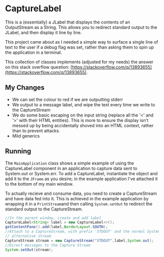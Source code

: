 CaptureLabel
============
This is a (essentially) a JLabel that displays the contents of an OutputStream
as a String. This allows you to redirect standard output to the JLabel, and then
display it line by line.

This project came about as I needed a simple way to surface a single 
line of text to the user if a debug flag was set, rather than asking
them to spin up the application in a terminal.

This collection of classes implements (adjusted for my needs) the answer
on this stack overflow question: 
[https://stackoverflow.com/q/13893655](https://stackoverflow.com/q/13893655).

My Changes
----------

*   We can set the colour to red if we are outputting stderr
*   We output to a message label, and wipe the text every time
    we write to the CaptureStream
*   We do some basic escaping on the input string (replace all the
    '<' and '>' with their HTML entities). This is more to ensure the
    display isn't messed up by being accidentally shoved into an HTML
    context, rather than to prevent attacks.
*   Mild generics

Running
-------
The `MainApplication` class shows a simple example of using the CaptureLabel component
in an application to capture data sent to System.out or System.err. To add a CaptureLabel,
instantiate the object and add it to the `JFrame` as you desire; in the example application
I've attached it to the bottom of my main window.

To actually recieve and consume data, you need to create a CaptureStream and have data fed into
it. This is achieved in the example application by wrapping it in a `PrintStream`and then calling
`System.setOut` to redirect the standard output to the CaptureStream.


```java
//In the parent window, create and add label
CaptureLabel<String> label = new CaptureLabel<>();
getContentPane().add(label,BorderLayout.SOUTH);
//Attach to a CaptureStream, with prefix 'STDOUT' and the normal System.out as the 
// alternative stream
CaptureStream stream = new CaptureStream("STDOUT",label,System.out);
//Direct messages to the Capture Stream
System.setOut(stream);
```
